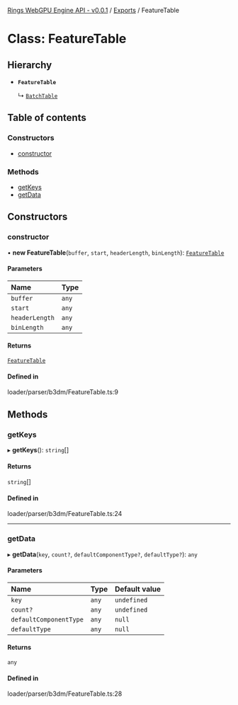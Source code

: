 [Rings WebGPU Engine API - v0.0.1](../README.md) / [Exports](../modules.md) / FeatureTable

# Class: FeatureTable

## Hierarchy

- **`FeatureTable`**

  ↳ [`BatchTable`](BatchTable.md)

## Table of contents

### Constructors

- [constructor](FeatureTable.md#constructor)

### Methods

- [getKeys](FeatureTable.md#getkeys)
- [getData](FeatureTable.md#getdata)

## Constructors

### constructor

• **new FeatureTable**(`buffer`, `start`, `headerLength`, `binLength`): [`FeatureTable`](FeatureTable.md)

#### Parameters

| Name | Type |
| :------ | :------ |
| `buffer` | `any` |
| `start` | `any` |
| `headerLength` | `any` |
| `binLength` | `any` |

#### Returns

[`FeatureTable`](FeatureTable.md)

#### Defined in

loader/parser/b3dm/FeatureTable.ts:9

## Methods

### getKeys

▸ **getKeys**(): `string`[]

#### Returns

`string`[]

#### Defined in

loader/parser/b3dm/FeatureTable.ts:24

___

### getData

▸ **getData**(`key`, `count?`, `defaultComponentType?`, `defaultType?`): `any`

#### Parameters

| Name | Type | Default value |
| :------ | :------ | :------ |
| `key` | `any` | `undefined` |
| `count?` | `any` | `undefined` |
| `defaultComponentType` | `any` | `null` |
| `defaultType` | `any` | `null` |

#### Returns

`any`

#### Defined in

loader/parser/b3dm/FeatureTable.ts:28

